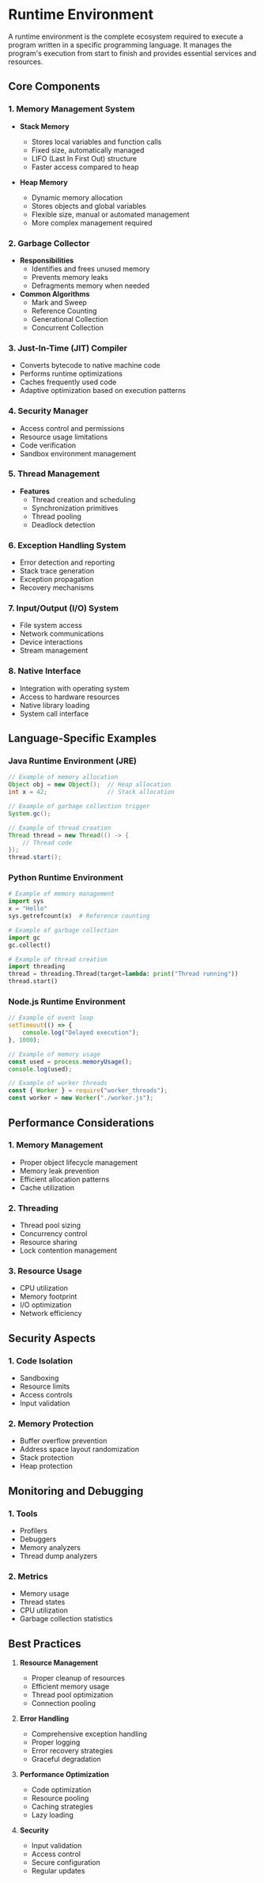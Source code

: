 # Runtime Environment

A runtime environment is the complete ecosystem required to execute a program written in a specific programming language. It manages the program's execution from start to finish and provides essential services and resources.

## Core Components

### 1. Memory Management System

-   **Stack Memory**

    -   Stores local variables and function calls
    -   Fixed size, automatically managed
    -   LIFO (Last In First Out) structure
    -   Faster access compared to heap

-   **Heap Memory**
    -   Dynamic memory allocation
    -   Stores objects and global variables
    -   Flexible size, manual or automated management
    -   More complex management required

### 2. Garbage Collector

-   **Responsibilities**
    -   Identifies and frees unused memory
    -   Prevents memory leaks
    -   Defragments memory when needed
-   **Common Algorithms**
    -   Mark and Sweep
    -   Reference Counting
    -   Generational Collection
    -   Concurrent Collection

### 3. Just-In-Time (JIT) Compiler

-   Converts bytecode to native machine code
-   Performs runtime optimizations
-   Caches frequently used code
-   Adaptive optimization based on execution patterns

### 4. Security Manager

-   Access control and permissions
-   Resource usage limitations
-   Code verification
-   Sandbox environment management

### 5. Thread Management

-   **Features**
    -   Thread creation and scheduling
    -   Synchronization primitives
    -   Thread pooling
    -   Deadlock detection

### 6. Exception Handling System

-   Error detection and reporting
-   Stack trace generation
-   Exception propagation
-   Recovery mechanisms

### 7. Input/Output (I/O) System

-   File system access
-   Network communications
-   Device interactions
-   Stream management

### 8. Native Interface

-   Integration with operating system
-   Access to hardware resources
-   Native library loading
-   System call interface

## Language-Specific Examples

### Java Runtime Environment (JRE)

```java
// Example of memory allocation
Object obj = new Object();  // Heap allocation
int x = 42;                 // Stack allocation

// Example of garbage collection trigger
System.gc();

// Example of thread creation
Thread thread = new Thread(() -> {
    // Thread code
});
thread.start();
```

### Python Runtime Environment

```python
# Example of memory management
import sys
x = "Hello"
sys.getrefcount(x)  # Reference counting

# Example of garbage collection
import gc
gc.collect()

# Example of thread creation
import threading
thread = threading.Thread(target=lambda: print("Thread running"))
thread.start()
```

### Node.js Runtime Environment

```javascript
// Example of event loop
setTimeout(() => {
    console.log("Delayed execution");
}, 1000);

// Example of memory usage
const used = process.memoryUsage();
console.log(used);

// Example of worker threads
const { Worker } = require("worker_threads");
const worker = new Worker("./worker.js");
```

## Performance Considerations

### 1. Memory Management

-   Proper object lifecycle management
-   Memory leak prevention
-   Efficient allocation patterns
-   Cache utilization

### 2. Threading

-   Thread pool sizing
-   Concurrency control
-   Resource sharing
-   Lock contention management

### 3. Resource Usage

-   CPU utilization
-   Memory footprint
-   I/O optimization
-   Network efficiency

## Security Aspects

### 1. Code Isolation

-   Sandboxing
-   Resource limits
-   Access controls
-   Input validation

### 2. Memory Protection

-   Buffer overflow prevention
-   Address space layout randomization
-   Stack protection
-   Heap protection

## Monitoring and Debugging

### 1. Tools

-   Profilers
-   Debuggers
-   Memory analyzers
-   Thread dump analyzers

### 2. Metrics

-   Memory usage
-   Thread states
-   CPU utilization
-   Garbage collection statistics

## Best Practices

1. **Resource Management**

    - Proper cleanup of resources
    - Efficient memory usage
    - Thread pool optimization
    - Connection pooling

2. **Error Handling**

    - Comprehensive exception handling
    - Proper logging
    - Error recovery strategies
    - Graceful degradation

3. **Performance Optimization**

    - Code optimization
    - Resource pooling
    - Caching strategies
    - Lazy loading

4. **Security**
    - Input validation
    - Access control
    - Secure configuration
    - Regular updates
